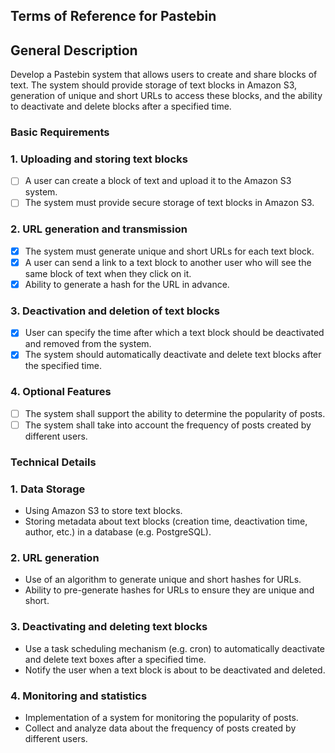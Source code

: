 ## Terms of Reference for Pastebin

## General Description
Develop a Pastebin system that allows users to create and share blocks of text. The system should provide storage of text blocks in Amazon S3, generation of unique and short URLs to access these blocks, and the ability to deactivate and delete blocks after a specified time.

### Basic Requirements

### 1. Uploading and storing text blocks
- [ ] A user can create a block of text and upload it to the Amazon S3 system.
- [ ] The system must provide secure storage of text blocks in Amazon S3.

### 2. URL generation and transmission
- [x] The system must generate unique and short URLs for each text block.
- [x] A user can send a link to a text block to another user who will see the same block of text when they click on it.
- [x] Ability to generate a hash for the URL in advance.

### 3. Deactivation and deletion of text blocks
- [x] User can specify the time after which a text block should be deactivated and removed from the system.
- [x] The system should automatically deactivate and delete text blocks after the specified time.

### 4. Optional Features
- [ ] The system shall support the ability to determine the popularity of posts.
- [ ] The system shall take into account the frequency of posts created by different users.

### Technical Details

### 1. Data Storage
- Using Amazon S3 to store text blocks.
- Storing metadata about text blocks (creation time, deactivation time, author, etc.) in a database (e.g. PostgreSQL).

### 2. URL generation
- Use of an algorithm to generate unique and short hashes for URLs.
- Ability to pre-generate hashes for URLs to ensure they are unique and short.

### 3. Deactivating and deleting text blocks
- Use a task scheduling mechanism (e.g. cron) to automatically deactivate and delete text boxes after a specified time.
- Notify the user when a text block is about to be deactivated and deleted.

### 4. Monitoring and statistics
- Implementation of a system for monitoring the popularity of posts.
- Collect and analyze data about the frequency of posts created by different users.



